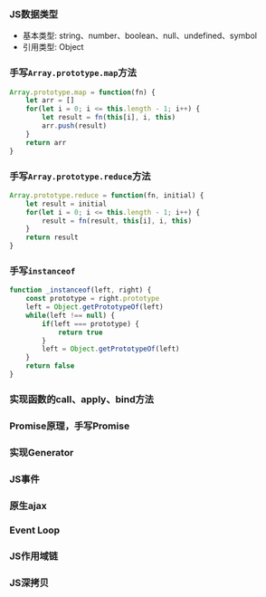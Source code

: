 ### JS数据类型
- 基本类型: string、number、boolean、null、undefined、symbol
- 引用类型: Object


### 手写`Array.prototype.map`方法

```js
Array.prototype.map = function(fn) {
    let arr = []
    for(let i = 0; i <= this.length - 1; i++) {
        let result = fn(this[i], i, this)
        arr.push(result)
    }
    return arr
}
```

### 手写`Array.prototype.reduce`方法

```js
Array.prototype.reduce = function(fn, initial) {
    let result = initial
    for(let i = 0; i <= this.length - 1; i++) {
        result = fn(result, this[i], i, this)
    }
    return result
}
```


### 手写`instanceof`

```js
function _instanceof(left, right) {
    const prototype = right.prototype
    left = Object.getPrototypeOf(left)
    while(left !== null) {
        if(left === prototype) {
            return true
        }
        left = Object.getPrototypeOf(left)
    }
    return false
}
```

### 实现函数的call、apply、bind方法


### Promise原理，手写Promise


### 实现Generator

### JS事件


### 原生ajax


### Event Loop


### JS作用域链


### JS深拷贝


